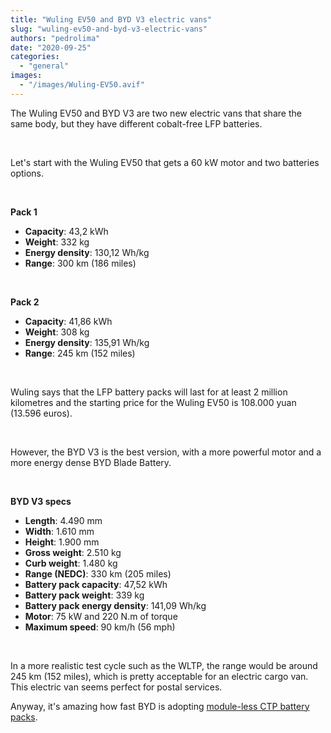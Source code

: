 ```yaml
---
title: "Wuling EV50 and BYD V3 electric vans"
slug: "wuling-ev50-and-byd-v3-electric-vans"
authors: "pedrolima"
date: "2020-09-25"
categories: 
  - "general"
images: 
  - "/images/Wuling-EV50.avif"
---
```


The Wuling EV50 and BYD V3 are two new electric vans that share the same body, but they have different cobalt-free LFP batteries.

 

Let's start with the Wuling EV50 that gets a 60 kW motor and two batteries options.

 

**Pack 1**

- **Capacity**: 43,2 kWh
- **Weight**: 332 kg
- **Energy density**: 130,12 Wh/kg
- **Range**: 300 km (186 miles)

 

**Pack 2**

- **Capacity**: 41,86 kWh
- **Weight**: 308 kg
- **Energy density**: 135,91 Wh/kg
- **Range**: 245 km (152 miles)

 

Wuling says that the LFP battery packs will last for at least 2 million kilometres and the starting price for the Wuling EV50 is 108.000 yuan (13.596 euros).

 

However, the BYD V3 is the best version, with a more powerful motor and a more energy dense BYD Blade Battery.

 

**BYD V3 specs**

- **Length**: 4.490 mm
- **Width**: 1.610 mm
- **Height**: 1.900 mm
- **Gross weight**: 2.510 kg
- **Curb weight**: 1.480 kg
- **Range (NEDC)**: 330 km (205 miles)
- **Battery pack capacity**: 47,52 kWh
- **Battery pack weight**: 339 kg
- **Battery pack energy density**: 141,09 Wh/kg
- **Motor**: 75 kW and 220 N.m of torque
- **Maximum speed**: 90 km/h (56 mph)

 

In a more realistic test cycle such as the WLTP, the range would be around 245 km (152 miles), which is pretty acceptable for an electric cargo van. This electric van seems perfect for postal services.

Anyway, it's amazing how fast BYD is adopting [module-less CTP battery packs](/2020/04/12/simple-solution-for-safer-cheaper-more-energy-dense-batteries/).
